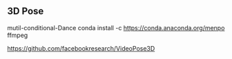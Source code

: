 
## 3D Pose

mutil-conditional-Dance
conda install -c https://conda.anaconda.org/menpo ffmpeg

https://github.com/facebookresearch/VideoPose3D
